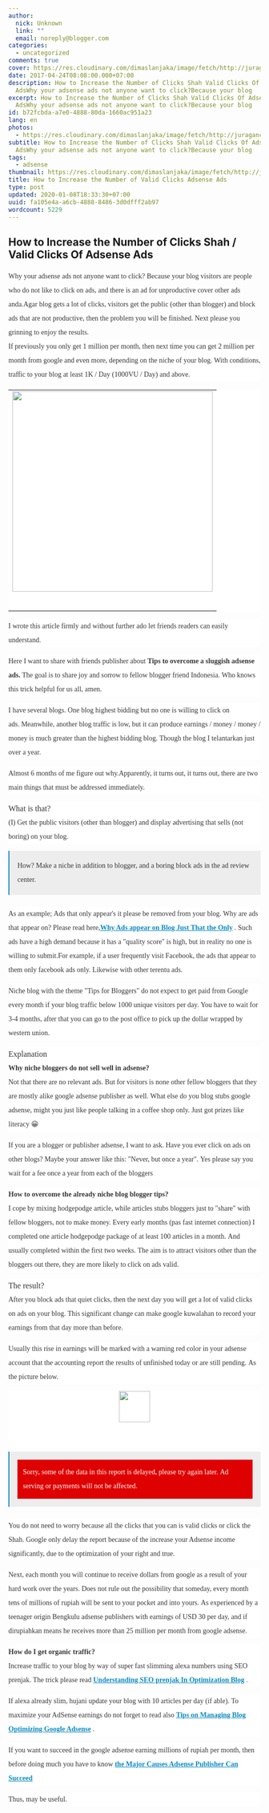 ```yaml
---
author:
  nick: Unknown
  link: ""
  email: noreply@blogger.com
categories:
  - uncategorized
comments: true
cover: https://res.cloudinary.com/dimaslanjaka/image/fetch/http://juragancipir.com/wp-content/uploads/2013/12/Halo-adsense-300x300.jpg
date: 2017-04-24T08:08:00.000+07:00
description: How to Increase the Number of Clicks Shah Valid Clicks Of Adsense
  AdsWhy your adsense ads not anyone want to click?Because your blog
excerpt: How to Increase the Number of Clicks Shah Valid Clicks Of Adsense
  AdsWhy your adsense ads not anyone want to click?Because your blog
id: b72fcbda-a7e0-4888-80da-1660ac951a23
lang: en
photos:
  - https://res.cloudinary.com/dimaslanjaka/image/fetch/http://juragancipir.com/wp-content/uploads/2013/12/Halo-adsense-300x300.jpg
subtitle: How to Increase the Number of Clicks Shah Valid Clicks Of Adsense
  AdsWhy your adsense ads not anyone want to click?Because your blog
tags:
  - adsense
thumbnail: https://res.cloudinary.com/dimaslanjaka/image/fetch/http://juragancipir.com/wp-content/uploads/2013/12/Halo-adsense-300x300.jpg
title: How to Increase the Number of Valid Clicks Adsense Ads
type: post
updated: 2020-01-08T18:33:30+07:00
uuid: fa105e4a-a6cb-4888-8486-3d0dfff2ab97
wordcount: 5229
---
```


<div dir="ltr" style="text-align: left;" trbidi="on"><h2>How to Increase the Number of Clicks Shah / Valid Clicks Of Adsense Ads</h2><div><span class="notranslate" style="background-color: white; color: #353535; font-family: &quot;merriweather&quot; , &quot;times new roman&quot; , &quot;times&quot; , serif; line-height: 28px;">Why your adsense ads not anyone want to click?</span><span style="background-color: white; color: #353535; font-family: &quot;merriweather&quot; , &quot;times new roman&quot; , &quot;times&quot; , serif; line-height: 28px;">&nbsp;</span><span class="notranslate" style="background-color: white; color: #353535; font-family: &quot;merriweather&quot; , &quot;times new roman&quot; , &quot;times&quot; , serif; line-height: 28px;">Because your blog visitors are people who do not like to click on ads, and there is an ad for unproductive cover other ads anda.Agar blog gets a lot of clicks, visitors get the public (other than blogger) and block ads that are not productive, then the problem you will be finished.</span><span style="background-color: white; color: #353535; font-family: &quot;merriweather&quot; , &quot;times new roman&quot; , &quot;times&quot; , serif; line-height: 28px;">&nbsp;</span><span class="notranslate" style="background-color: white; color: #353535; font-family: &quot;merriweather&quot; , &quot;times new roman&quot; , &quot;times&quot; , serif; line-height: 28px;">Next please you grinning to enjoy the results.</span><span style="background-color: white; color: #353535; font-family: &quot;merriweather&quot; , &quot;times new roman&quot; , &quot;times&quot; , serif; line-height: 28px;"></span><br><div style="background-color: white; color: #353535; font-family: Merriweather, 'Times New Roman', Times, serif; line-height: 28px; margin-bottom: 1em; padding: 0px;"><span class="notranslate">If previously you only get 1 million per month, then next time you can get 2 million per month from google and even more, depending on the niche of your blog.</span>&nbsp;<span class="notranslate">With conditions, traffic to your blog at least 1K / Day (1000VU / Day) and above.</span></div><table cellpadding="0" cellspacing="0" class="amp-wp-inline-e8473eaef17a742db2044c0d823a7b28" style="background-color: white; color: #353535; font-family: Merriweather, 'Times New Roman', Times, serif; line-height: 28px; margin-left: auto; margin-right: auto; text-align: center;"><tbody><tr><td class="amp-wp-inline-2f0158eb062d1ac553a7edcb8a744628"><img alt="" class="amp-wp-enforced-sizes i-amphtml-element i-amphtml-layout-responsive i-amphtml-layout-size-defined i-amphtml-layout" height="400" sizes="(min-width: 400px) 400px, 100vw" src="https://res.cloudinary.com/dimaslanjaka/image/fetch/http://juragancipir.com/wp-content/uploads/2013/12/Halo-adsense-300x300.jpg"><img alt="" class="i-amphtml-fill-content i-amphtml-replaced-content" src="https://res.cloudinary.com/dimaslanjaka/image/fetch/http://juragancipir.com/wp-content/uploads/2013/12/Halo-adsense-300x300.jpg"><br><div class="quads-location quads-ad4" id="quads-ad4"></div></td></tr><tr><td class="amp-wp-inline-2f0158eb062d1ac553a7edcb8a744628"><br></td></tr></tbody></table><div style="background-color: white; color: #353535; font-family: Merriweather, 'Times New Roman', Times, serif; line-height: 28px; margin-bottom: 1em; padding: 0px;"><span class="notranslate">I wrote this article firmly and without further ado let friends readers can easily understand.</span></div><div style="background-color: white; color: #353535; font-family: Merriweather, 'Times New Roman', Times, serif; line-height: 28px; margin-bottom: 1em; padding: 0px;"><span class="notranslate">Here I want to share with friends publisher about&nbsp;<b>Tips to overcome a sluggish adsense ads.</b></span>&nbsp;<span class="notranslate">The goal is to share joy and sorrow to fellow blogger friend Indonesia.</span>&nbsp;<span class="notranslate">Who knows this trick helpful for us all, amen.</span></div><div style="background-color: white; color: #353535; font-family: Merriweather, 'Times New Roman', Times, serif; line-height: 28px; margin-bottom: 1em; padding: 0px;"><span class="notranslate">I have several blogs.</span>&nbsp;<span class="notranslate">One blog highest bidding but no one is willing to click on ads.</span>&nbsp;<span class="notranslate">Meanwhile, another blog traffic is low, but it can produce earnings / money / money / money is much greater than the highest bidding blog.</span>&nbsp;<span class="notranslate">Though the blog I telantarkan just over a year.</span></div><div style="background-color: white; color: #353535; font-family: Merriweather, 'Times New Roman', Times, serif; line-height: 28px; margin-bottom: 1em; padding: 0px;"><span class="notranslate">Almost 6 months of me figure out why.</span><span class="notranslate">Apparently, it turns out, it turns out, there are two main things that must be addressed immediately.</span></div><div style="background-color: white; color: #353535; font-family: Merriweather, 'Times New Roman', Times, serif; line-height: 28px; margin-bottom: 1em; padding: 0px;"><span class="notranslate"><span class="amp-wp-inline-e83b3001d8045eddbc5ff9e9b885e24e" style="font-size: medium;">What is that?</span></span><br><span class="notranslate">(I) Get the public visitors (other than blogger) and display advertising that sells (not boring) on ​​your blog.</span></div><blockquote style="background: rgba(127, 127, 127, 0.121569); border-left-color: rgb(10, 137, 192); border-left-style: solid; border-left-width: 2px; color: #353535; font-family: Merriweather, 'Times New Roman', Times, serif; line-height: 28px; margin: 8px 0px 24px; padding: 16px;"><div style="padding: 0px;"><span class="notranslate">How?</span>&nbsp;<span class="notranslate">Make a niche in addition to blogger, and a boring block ads in the ad review center.</span></div></blockquote><div style="background-color: white; color: #353535; font-family: Merriweather, 'Times New Roman', Times, serif; line-height: 28px; margin-bottom: 1em; padding: 0px;"><span class="notranslate">As an example;</span>&nbsp;<span class="notranslate">Ads that only appear's it please be removed from your blog.</span>&nbsp;<span class="notranslate">Why are ads that appear on?</span>&nbsp;<span class="notranslate">Please read here,<b><a href="/search?q=Why%20Ads%20appear%20on%20Blog%20Just%20That%20the%20Only" style="color: #0a89c0;" target="_blank">Why Ads appear on Blog Just That the Only</a></b>&nbsp;.</span>&nbsp;<span class="notranslate">Such ads have a high demand because it has a "quality score" is high, but in reality no one is willing to submit.</span><span class="notranslate">For example, if a user frequently visit Facebook, the ads that appear to them only facebook ads only.</span>&nbsp;<span class="notranslate">Likewise with other terentu ads.</span></div><div style="background-color: white; color: #353535; font-family: Merriweather, 'Times New Roman', Times, serif; line-height: 28px; margin-bottom: 1em; padding: 0px;"><span class="notranslate">Niche blog with the theme "Tips for Bloggers" do not expect to get paid from Google every month if your blog traffic below 1000 unique visitors per day.</span>&nbsp;<span class="notranslate">You have to wait for 3-4 months, after that you can go to the post office to pick up the dollar wrapped by western union.</span></div><div style="background-color: white; color: #353535; font-family: Merriweather, 'Times New Roman', Times, serif; line-height: 28px; margin-bottom: 1em; padding: 0px;"><span class="notranslate"><span class="amp-wp-inline-e83b3001d8045eddbc5ff9e9b885e24e" style="font-size: medium;">Explanation</span></span><br><span class="notranslate"><b>Why niche bloggers do not sell well in adsense?</b></span><br><span class="notranslate">Not that there are no relevant ads.</span>&nbsp;<span class="notranslate">But for visitors is none other fellow bloggers that they are mostly alike google adsense publisher as well.</span>&nbsp;<span class="notranslate">What else do you blog stubs google adsense, might you just like people talking in a coffee shop only.</span>&nbsp;<span class="notranslate">Just got prizes like literacy 😀</span></div><div class="quads-location quads-ad2" id="quads-ad2" style="background-color: white; color: #353535; font-family: Merriweather, 'Times New Roman', Times, serif; line-height: 28px;"></div><div style="background-color: white; color: #353535; font-family: Merriweather, 'Times New Roman', Times, serif; line-height: 28px; margin-bottom: 1em; padding: 0px;"><span class="notranslate">If you are a blogger or publisher adsense, I want to ask.</span>&nbsp;<span class="notranslate">Have you ever click on ads on other blogs?</span>&nbsp;<span class="notranslate">Maybe your answer like this: "Never, but once a year".</span>&nbsp;<span class="notranslate">Yes please say you wait for a fee once a year from each of the bloggers 🙂</span></div><div style="background-color: white; color: #353535; font-family: Merriweather, 'Times New Roman', Times, serif; line-height: 28px; margin-bottom: 1em; padding: 0px;"><span class="notranslate"><b>How to overcome the already niche blog blogger tips?</b></span><br><span class="notranslate">I cope by mixing hodgepodge article, while articles stubs bloggers just to "share" with fellow bloggers, not to make money.</span>&nbsp;<span class="notranslate">Every early months (pas fast internet connection) I completed one article hodgepodge package of at least 100 articles in a month.</span>&nbsp;<span class="notranslate">And usually completed within the first two weeks.</span>&nbsp;<span class="notranslate">The aim is to attract visitors other than the bloggers out there, they are more likely to click on ads valid.</span></div><div style="background-color: white; color: #353535; font-family: Merriweather, 'Times New Roman', Times, serif; line-height: 28px; margin-bottom: 1em; padding: 0px;"><span class="notranslate"><span class="amp-wp-inline-e83b3001d8045eddbc5ff9e9b885e24e" style="font-size: medium;">The result?</span></span><br><span class="notranslate">After you block ads that quiet clicks, then the next day you will get a lot of valid clicks on ads on your blog.</span>&nbsp;<span class="notranslate">This significant change can make google kuwalahan to record your earnings from that day more than before.</span></div><div style="background-color: white; color: #353535; font-family: Merriweather, 'Times New Roman', Times, serif; line-height: 28px; margin-bottom: 1em; padding: 0px;"><span class="notranslate">Usually this rise in earnings will be marked with a warning red color in your adsense account that the accounting report the results of unfinished today or are still pending.</span>&nbsp;<span class="notranslate">As the picture below.</span></div><div class="amp-wp-inline-4e7cf9905a12cc7ecb45883ae68f08db" style="background-color: white; clear: both; color: #353535; font-family: Merriweather, 'Times New Roman', Times, serif; line-height: 28px; text-align: center;"><img alt="" class="amp-wp-enforced-sizes i-amphtml-element i-amphtml-layout-responsive i-amphtml-layout-size-defined i-amphtml-layout" height="62" sizes="(min-width: 400px) 400px, 100vw" src="https://res.cloudinary.com/dimaslanjaka/image/fetch/http://juragancipir.com/wp-content/uploads/2013/12/Laporan-AdSense-Tertunda-300x48.png"><i-amphtml-sizer style="display: block; padding-top: 50.828125px;"></i-amphtml-sizer><img alt="" class="i-amphtml-fill-content i-amphtml-replaced-content" src="https://res.cloudinary.com/dimaslanjaka/image/fetch/http://juragancipir.com/wp-content/uploads/2013/12/Laporan-AdSense-Tertunda-300x48.png"></div><blockquote style="background: rgba(127, 127, 127, 0.121569); border-left-color: rgb(10, 137, 192); border-left-style: solid; border-left-width: 2px; color: #353535; font-family: Merriweather, 'Times New Roman', Times, serif; line-height: 28px; margin: 8px 0px 24px; padding: 16px;"><div class="amp-wp-inline-0f943abe4c9317fc9576dd0488905272" style="background-color: #df0101; border: 1px ridge rgb(223, 1, 1); padding: 10px;"><span class="notranslate"><span class="amp-wp-inline-cfe5779f64fce38d0524aa17a4d1e8d3" style="color: white;">Sorry, some of the data in this report is delayed, please try again later.</span></span>&nbsp;<span class="notranslate"><span class="amp-wp-inline-cfe5779f64fce38d0524aa17a4d1e8d3" style="color: white;">Ad serving or payments will not be affected.</span></span></div></blockquote><div style="background-color: white; color: #353535; font-family: Merriweather, 'Times New Roman', Times, serif; line-height: 28px; margin-bottom: 1em; padding: 0px;"><span class="notranslate">You do not need to worry because all the clicks that you can is valid clicks or click the Shah.</span>&nbsp;<span class="notranslate">Google only delay the report because of the increase your Adsense income significantly, due to the optimization of your right and true.</span></div><div style="background-color: white; color: #353535; font-family: Merriweather, 'Times New Roman', Times, serif; line-height: 28px; margin-bottom: 1em; padding: 0px;"><span class="notranslate">Next, each month you will continue to receive dollars from google as a result of your hard work over the years.</span>&nbsp;<span class="notranslate">Does not rule out the possibility that someday, every month tens of millions of rupiah will be sent to your pocket and into yours.</span>&nbsp;<span class="notranslate">As experienced by a teenager origin Bengkulu adsense publishers with earnings of USD 30 per day, and if dirupiahkan means he receives more than 25 million per month from google adsense.</span></div><div style="background-color: white; color: #353535; font-family: Merriweather, 'Times New Roman', Times, serif; line-height: 28px; margin-bottom: 1em; padding: 0px;"><span class="notranslate"><b>How do I get organic traffic?</b></span><br><span class="notranslate">Increase traffic to your blog by way of super fast slimming alexa numbers using SEO prenjak.</span>&nbsp;<span class="notranslate">The trick please read&nbsp;<a href="/search?q=Understanding%20SEO%20prenjak%20In%20Optimization%20Blog" style="color: #0a89c0;" target="_blank"><b>Understanding SEO prenjak In Optimization Blog</b></a>&nbsp;.</span></div><div style="background-color: white; color: #353535; font-family: Merriweather, 'Times New Roman', Times, serif; line-height: 28px; margin-bottom: 1em; padding: 0px;"><span class="notranslate">If alexa already slim, hujani update your blog with 10 articles per day (if able).</span>&nbsp;<span class="notranslate">To maximize your AdSense earnings do not forget to read also&nbsp;<b><a href="/search?q=Tips%20on%20Managing%20Blog%20Optimizing%20Google%20Adsense" style="color: #0a89c0;" target="_blank">Tips on Managing Blog Optimizing Google Adsense</a></b>&nbsp;.</span></div><div style="background-color: white; color: #353535; font-family: Merriweather, 'Times New Roman', Times, serif; line-height: 28px; margin-bottom: 1em; padding: 0px;"><span class="notranslate">If you want to succeed in the google adsense earning millions of rupiah per month, then before doing much you have to know&nbsp;<b><a href="/search?q=the%20Major%20Causes%20Adsense%20Publisher%20Can%20Succeed" style="color: #0a89c0;" target="_blank">the Major Causes Adsense Publisher Can Succeed</a></b></span></div><div style="background-color: white; color: #353535; font-family: Merriweather, 'Times New Roman', Times, serif; line-height: 28px; margin-bottom: 1em; padding: 0px;"><span class="notranslate">Thus, may be useful.</span></div></div></div>